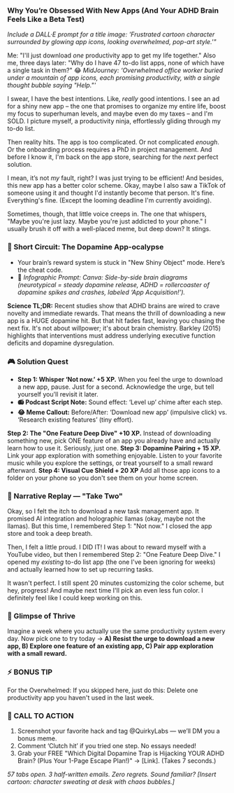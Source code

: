 ### **Why You’re Obsessed With New Apps (And Your ADHD Brain Feels Like a Beta Test)**

*Include a DALL·E prompt for a title image: 'Frustrated cartoon character surrounded by glowing app icons, looking overwhelmed, pop-art style.'"*

Me: "I'll just download *one* productivity app to get my life together." Also me, three days later: "Why do I have 47 to-do list apps, none of which have a single task in them?" 
😂 *MidJourney: ‘Overwhelmed office worker buried under a mountain of app icons, each promising productivity, with a single thought bubble saying "Help."'*

I swear, I have the best intentions. Like, *really* good intentions. I see an ad for a shiny new app – the one that promises to organize my entire life, boost my focus to superhuman levels, and maybe even do my taxes – and I'm SOLD. I picture myself, a productivity ninja, effortlessly gliding through my to-do list. 

Then reality hits. The app is too complicated. Or not complicated *enough*. Or the onboarding process requires a PhD in project management. And before I know it, I'm back on the app store, searching for the *next* perfect solution.

I mean, it’s not *my* fault, right? I was just trying to be efficient! And besides, this new app has a better color scheme. Okay, maybe I also saw a TikTok of someone using it and thought I'd instantly become that person. It's fine. Everything's fine. (Except the looming deadline I'm currently avoiding).

Sometimes, though, that little voice creeps in. The one that whispers, "Maybe you're just lazy. Maybe you're just addicted to your phone." I usually brush it off with a well-placed meme, but deep down? It stings.

### 🧠 Short Circuit: The Dopamine App-ocalypse
- Your brain’s reward system is stuck in "New Shiny Object" mode. Here’s the cheat code.
- 🎨 *Infographic Prompt: Canva: Side-by-side brain diagrams (neurotypical = steady dopamine release, ADHD = rollercoaster of dopamine spikes and crashes, labeled ‘App Acquisition!’).*

**Science TL;DR:** Recent studies show that ADHD brains are wired to crave novelty and immediate rewards. That means the thrill of downloading a new app is a HUGE dopamine hit. But that hit fades fast, leaving you chasing the next fix. It's not about willpower; it's about brain chemistry. Barkley (2015) highlights that interventions must address underlying executive function deficits and dopamine dysregulation.

### 🎮 Solution Quest
- **Step 1: Whisper ‘Not now.’ +5 XP.** When you feel the urge to download a new app, pause. Just for a second. Acknowledge the urge, but tell yourself you'll revisit it later.
- **📻 Podcast Script Note:** Sound effect: ‘Level up’ chime after each step.
- **😂 Meme Callout:** Before/After: ‘Download new app’ (impulsive click) vs. ‘Research existing features’ (tiny effort).

**Step 2: The "One Feature Deep Dive" +10 XP.** Instead of downloading something new, pick ONE feature of an app you already have and actually learn how to use it. Seriously, just one.
**Step 3: Dopamine Pairing + 15 XP.** Link your app exploration with something enjoyable. Listen to your favorite music while you explore the settings, or treat yourself to a small reward afterward.
**Step 4: Visual Cue Shield + 20 XP** Add all those app icons to a folder on your phone so you don't see them on your home screen.

### 🔄 Narrative Replay — "Take Two"
Okay, so I felt the itch to download a new task management app. It promised AI integration and holographic llamas (okay, maybe not the llamas). But this time, I remembered Step 1: "Not now." I closed the app store and took a deep breath.

Then, I felt a little proud. I DID IT! I was about to reward myself with a YouTube video, but then I remembered Step 2: "One Feature Deep Dive." I opened my *existing* to-do list app (the one I've been ignoring for weeks) and actually learned how to set up recurring tasks.

It wasn't perfect. I still spent 20 minutes customizing the color scheme, but hey, progress! And maybe next time I'll pick an even less fun color. I definitely feel like I could keep working on this.

### 🌟 Glimpse of Thrive
Imagine a week where you actually use the same productivity system every day. Now pick one to try today → **A) Resist the urge to download a new app, B) Explore one feature of an existing app, C) Pair app exploration with a small reward.**

### ⚡ BONUS TIP
For the Overwhelmed: If you skipped here, just do this: Delete one productivity app you haven't used in the last week.

### 📢 CALL TO ACTION
1. Screenshot your favorite hack and tag @QuirkyLabs — we’ll DM you a bonus meme.
2. Comment ‘Clutch hit’ if you tried one step. No essays needed!
3. Grab your FREE "Which Digital Dopamine Trap is Hijacking YOUR ADHD Brain? (Plus Your 1-Page Escape Plan!)" → [Link]. (Takes 7 seconds.)

*57 tabs open. 3 half-written emails. Zero regrets. Sound familiar? [Insert cartoon: character sweating at desk with chaos bubbles.]*